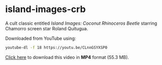 # island-images-crb

A cult classic entitled *Island Images: Coconut Rhinoceros Beetle* starring Chamorro screen star Roland Quitugua.

Downloaded from YouTube using:
```bash
youtube-dl -f 18 https://youtu.be/CLnnGSYXSP0
```

[Click here](https://github.com/aubreymoore/island-images-crb/raw/master/island-images-crb.mp4) to download this video in **MP4** format (55.3 MB).
